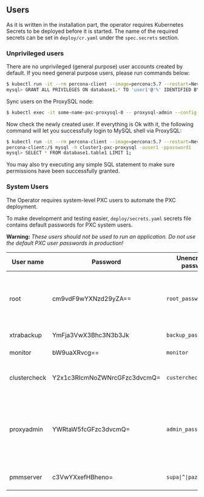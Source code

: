 Users
------------------------

As it is written in the installation part, the operator requires Kubernetes Secrets to be deployed before it is started. The name of the required secrets can be set in `deploy/cr.yaml` under the `spec.secrets` section.

### Unprivileged users

There are no unprivileged (general purpose) user accounts created by default. If you need general purpose users, please run commands below:
```bash
$ kubectl run -it --rm percona-client --image=percona:5.7 --restart=Never -- mysql -hcluster1-pxc-nodes -uroot -proot_password
mysql> GRANT ALL PRIVILEGES ON database1.* TO 'user1'@'%' IDENTIFIED BY 'password1';
```

Sync users on the ProxySQL node:
```bash
$ kubectl exec -it some-name-pxc-proxysql-0 -- proxysql-admin --config-file=/etc/proxysql-admin.cnf --syncusers
```

Now check the newly created user. If everything is Ok with it, the following command will let you successfully login to MySQL shell via ProxySQL:
```bash
$ kubectl run -it --rm percona-client --image=percona:5.7 --restart=Never -- bash -il
percona-client:/$ mysql -h cluster1-pxc-proxysql -uuser1 -ppassword1
mysql> SELECT * FROM database1.table1 LIMIT 1;
```
You may also try executing any simple SQL statement to make sure permissions have been successfully granted.

### System Users

The Operator requires system-level PXC users to automate the PXC deployment.

To make development and testing easier, `deploy/secrets.yaml` secrets file contains default passwords for PXC system users.


**Warning:** *These users should not be used to run an application. Do not use the default PXC user passwords in production!*

| User name      | Password             |Unencrypted password | Description                             |
|----------------|----------------------|---------------------|-----------------------------------------|
| root           | cm9vdF9wYXNzd29yZA== | `root_password`       | Database administrative user - should be used only for maintenance tasks |
| xtrabackup     | YmFja3VwX3Bhc3N3b3Jk | `backup_password`     | [User able to run backups](https://www.percona.com/doc/percona-xtrabackup/2.4/using_xtrabackup/privileges.html) |
| monitor        | bW9uaXRvcg==         | `monitor`             | [User for PMM agent](https://percona.github.io/percona-xtradb-cluster-operator/configure/users) |
| clustercheck   | Y2x1c3RlcmNoZWNrcGFzc3dvcmQ= | `custercheckpassword` | [User for liveness and readiness checks](http://galeracluster.com/documentation-webpages/monitoringthecluster.html) |
| proxyadmin     | YWRtaW5fcGFzc3dvcmQ= | `admin_password`      | ProxySQL administrative user who can be used [for adding new general purpose ProxySQL users](https://github.com/sysown/proxysql/wiki/Users-configuration#creating-a-new-user)|
| pmmserver      | c3VwYXxefHBheno= | `supa\|^\|pazz` |[Able to access PMM Server](https://www.percona.com/doc/percona-monitoring-and-management/security.html#pmm-security-password-protection-enabling) |
